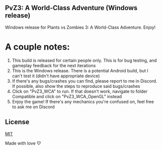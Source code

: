 ## PvZ3: A World-Class Adventure (Windows release)
 Windows release for Plants vs Zombies 3: A World-Class Adventure. Enjoy!

# A couple notes:
1. This build is released for certain people only. This is for bug testing, and gameplay feedback for the next iterations
2. This is the Windows release. There is a potential Android build, but I can't test it (didn't have appropriate device)
3. If there's any bugs/crashes you can find, please report to me in Discord. If possible, also show the steps to reproduce said bugs/crashes
4. Click on "PvZ3_WCA" to run. If that doesn't work, navigate to folder Compatible and click on "PvZ3_WCA_OpenGL" instead
4. Enjoy the game! If there's any mechanics you're confused on, feel free to ask me on Discord

## License

[MIT](https://choosealicense.com/licenses/mit/)



Made with love ♡